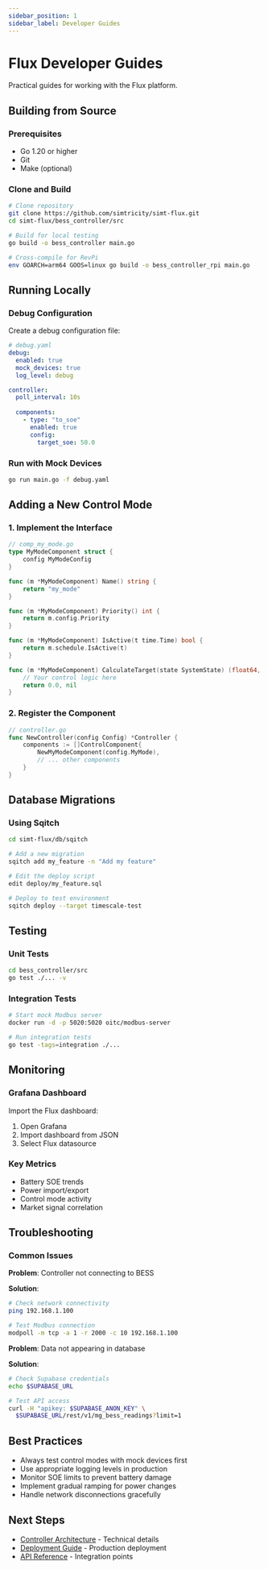 ```yaml
---
sidebar_position: 1
sidebar_label: Developer Guides
---
```


# Flux Developer Guides

Practical guides for working with the Flux platform.

## Building from Source

### Prerequisites
- Go 1.20 or higher
- Git
- Make (optional)

### Clone and Build

```bash
# Clone repository
git clone https://github.com/simtricity/simt-flux.git
cd simt-flux/bess_controller/src

# Build for local testing
go build -o bess_controller main.go

# Cross-compile for RevPi
env GOARCH=arm64 GOOS=linux go build -o bess_controller_rpi main.go
```

## Running Locally

### Debug Configuration

Create a debug configuration file:

```yaml
# debug.yaml
debug:
  enabled: true
  mock_devices: true
  log_level: debug

controller:
  poll_interval: 10s
  
  components:
    - type: "to_soe"
      enabled: true
      config:
        target_soe: 50.0
```

### Run with Mock Devices

```bash
go run main.go -f debug.yaml
```

## Adding a New Control Mode

### 1. Implement the Interface

```go
// comp_my_mode.go
type MyModeComponent struct {
    config MyModeConfig
}

func (m *MyModeComponent) Name() string {
    return "my_mode"
}

func (m *MyModeComponent) Priority() int {
    return m.config.Priority
}

func (m *MyModeComponent) IsActive(t time.Time) bool {
    return m.schedule.IsActive(t)
}

func (m *MyModeComponent) CalculateTarget(state SystemState) (float64, error) {
    // Your control logic here
    return 0.0, nil
}
```

### 2. Register the Component

```go
// controller.go
func NewController(config Config) *Controller {
    components := []ControlComponent{
        NewMyModeComponent(config.MyMode),
        // ... other components
    }
}
```

## Database Migrations

### Using Sqitch

```bash
cd simt-flux/db/sqitch

# Add a new migration
sqitch add my_feature -n "Add my feature"

# Edit the deploy script
edit deploy/my_feature.sql

# Deploy to test environment
sqitch deploy --target timescale-test
```

## Testing

### Unit Tests

```bash
cd bess_controller/src
go test ./... -v
```

### Integration Tests

```bash
# Start mock Modbus server
docker run -d -p 5020:5020 oitc/modbus-server

# Run integration tests
go test -tags=integration ./...
```

## Monitoring

### Grafana Dashboard

Import the Flux dashboard:

1. Open Grafana
2. Import dashboard from JSON
3. Select Flux datasource

### Key Metrics

- Battery SOE trends
- Power import/export
- Control mode activity
- Market signal correlation

## Troubleshooting

### Common Issues

**Problem**: Controller not connecting to BESS

**Solution**:
```bash
# Check network connectivity
ping 192.168.1.100

# Test Modbus connection
modpoll -m tcp -a 1 -r 2000 -c 10 192.168.1.100
```

**Problem**: Data not appearing in database

**Solution**:
```bash
# Check Supabase credentials
echo $SUPABASE_URL

# Test API access
curl -H "apikey: $SUPABASE_ANON_KEY" \
  $SUPABASE_URL/rest/v1/mg_bess_readings?limit=1
```

## Best Practices

- Always test control modes with mock devices first
- Use appropriate logging levels in production
- Monitor SOE limits to prevent battery damage
- Implement gradual ramping for power changes
- Handle network disconnections gracefully

## Next Steps

- [Controller Architecture](../controller/) - Technical details
- [Deployment Guide](../deployment/) - Production deployment
- [API Reference](../api/) - Integration points